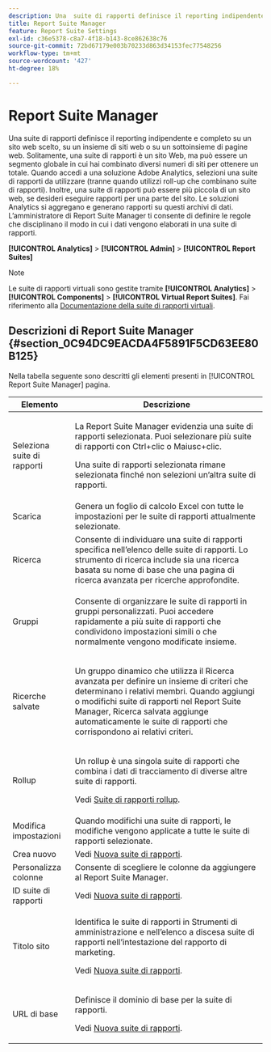 ```yaml
---
description: Una  suite di rapporti definisce il reporting indipendente e completo su un sito web scelto, su un insieme di siti web o su un sottoinsieme di pagine web.
title: Report Suite Manager
feature: Report Suite Settings
exl-id: c36e5378-c8a7-4f18-b143-8ce862638c76
source-git-commit: 72bd67179e003b70233d863d34153fec77548256
workflow-type: tm+mt
source-wordcount: '427'
ht-degree: 18%

---
```


# Report Suite Manager

Una  suite di rapporti definisce il reporting indipendente e completo su un sito web scelto, su un insieme di siti web o su un sottoinsieme di pagine web. Solitamente, una suite di rapporti è un sito Web, ma può essere un segmento globale in cui hai combinato diversi numeri di siti per ottenere un totale. Quando accedi a una soluzione Adobe Analytics, selezioni una suite di rapporti da utilizzare (tranne quando utilizzi roll-up che combinano suite di rapporti). Inoltre, una suite di rapporti può essere più piccola di un sito web, se desideri eseguire rapporti per una parte del sito. Le soluzioni Analytics si aggregano e generano rapporti su questi archivi di dati. L’amministratore di Report Suite Manager ti consente di definire le regole che disciplinano il modo in cui i dati vengono elaborati in una suite di rapporti.

**[!UICONTROL Analytics]** > **[!UICONTROL Admin]** > **[!UICONTROL Report Suites]**

>[!NOTE]
>
>Le suite di rapporti virtuali sono gestite tramite **[!UICONTROL Analytics]** > **[!UICONTROL Components]** > **[!UICONTROL Virtual Report Suites]**. Fai riferimento alla [Documentazione della suite di rapporti virtuali](/help/components/vrs/vrs-about.md).

## Descrizioni di Report Suite Manager {#section_0C94DC9EACDA4F5891F5CD63EE80B125}

Nella tabella seguente sono descritti gli elementi presenti in [!UICONTROL Report Suite Manager] pagina.

<table id="table_F739FBD8DB8D409E916F12F61C5953D0"> 
 <thead> 
  <tr> 
   <th colname="col1" class="entry"> Elemento </th> 
   <th colname="col2" class="entry"> Descrizione </th> 
  </tr> 
 </thead>
 <tbody> 
  <tr> 
   <td colname="col1"> <span class="wintitle"> Seleziona suite di rapporti</span> </td> 
   <td colname="col2"> <p>La <span class="wintitle"> Report Suite Manager</span> evidenzia una suite di rapporti selezionata. Puoi selezionare più suite di rapporti con <span class="uicontrol"> Ctrl+clic</span> o <span class="uicontrol"> Maiusc+clic</span>. </p> <p>Una suite di rapporti selezionata rimane selezionata finché non selezioni un’altra suite di rapporti. </p> </td> 
  </tr> 
  <tr> 
   <td colname="col1"> <span class="wintitle"> Scarica</span> </td> 
   <td colname="col2"> Genera un foglio di calcolo Excel con tutte le impostazioni per le suite di rapporti attualmente selezionate. </td> 
  </tr> 
  <tr> 
   <td colname="col1"> <span class="wintitle"> Ricerca</span> </td> 
   <td colname="col2"> Consente di individuare una suite di rapporti specifica nell’elenco delle suite di rapporti. Lo strumento di ricerca include sia una ricerca basata su nome di base che una pagina di ricerca avanzata per ricerche approfondite. </td> 
  </tr> 
  <tr> 
   <td colname="col1"> <span class="wintitle"> Gruppi</span> </td> 
   <td colname="col2"> <p>Consente di organizzare le suite di rapporti in gruppi personalizzati. Puoi accedere rapidamente a più suite di rapporti che condividono impostazioni simili o che normalmente vengono modificate insieme. </p> </td> 
  </tr> 
  <tr> 
   <td colname="col1"> <span class="wintitle"> Ricerche salvate</span> </td> 
   <td colname="col2"> <p>Un gruppo dinamico che utilizza il <span class="wintitle"> Ricerca avanzata</span> per definire un insieme di criteri che determinano i relativi membri. Quando aggiungi o modifichi suite di rapporti nel <span class="wintitle"> Report Suite Manager</span>, <span class="wintitle"> Ricerca salvata</span> aggiunge automaticamente le suite di rapporti che corrispondono ai relativi criteri. </p> </td> 
  </tr> 
  <tr> 
   <td colname="col1"> <span class="wintitle"> Rollup</span> </td> 
   <td colname="col2"> <p>Un rollup è una singola suite di rapporti che combina i dati di tracciamento di diverse altre suite di rapporti. </p> <p>Vedi <a href="/help/admin/c-manage-report-suites/rollup-report-suite.md"> Suite di rapporti rollup</a>. </p> </td> 
  </tr> 
  <tr> 
   <td colname="col1"> <span class="wintitle"> Modifica impostazioni</span> </td> 
   <td colname="col2"> Quando modifichi una suite di rapporti, le modifiche vengono applicate a tutte le suite di rapporti selezionate. </td> 
  </tr> 
  <tr> 
   <td colname="col1"> <span class="wintitle"> Crea nuovo</span> </td> 
   <td colname="col2">Vedi <a href="/help/admin/c-manage-report-suites/c-new-report-suite/new-report-suite.md"> Nuova suite di rapporti</a>. </td> 
  </tr> 
  <tr> 
   <td colname="col1"> <span class="wintitle"> Personalizza colonne</span> </td> 
   <td colname="col2">Consente di scegliere le colonne da aggiungere al <span class="wintitle"> Report Suite Manager</span>. </td> 
  </tr> 
  <tr> 
   <td colname="col1"> <span class="wintitle"> ID suite di rapporti</span> </td> 
   <td colname="col2">Vedi <a href="/help/admin/c-manage-report-suites/c-new-report-suite/new-report-suite.md"> Nuova suite di rapporti</a>. </td> 
  </tr> 
  <tr> 
   <td colname="col1"> <span class="wintitle"> Titolo sito</span> </td> 
   <td colname="col2"> <p>Identifica le suite di rapporti in Strumenti di amministrazione e nell’elenco a discesa suite di rapporti nell’intestazione del rapporto di marketing. </p> <p>Vedi <a href="/help/admin/c-manage-report-suites/c-new-report-suite/new-report-suite.md"> Nuova suite di rapporti</a>. </p> </td> 
  </tr> 
  <tr> 
   <td colname="col1"> <span class="wintitle"> URL di base</span> </td> 
   <td colname="col2"> <p>Definisce il dominio di base per la suite di rapporti. </p> <p>Vedi <a href="/help/admin/c-manage-report-suites/c-new-report-suite/new-report-suite.md"> Nuova suite di rapporti</a>. </p> </td> 
  </tr> 
 </tbody> 
</table>
